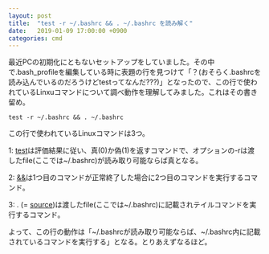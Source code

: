 ```yaml
---
layout: post
title:  "test -r ~/.bashrc && . ~/.bashrc を読み解く"
date:   2019-01-09 17:00:00 +0900
categories: cmd
---
```


最近PCの初期化にともないセットアップをしていました。その中で.bash_profileを編集している時に表題の行を見つけて「？(おそらく.bashrcを読み込んでいるのだろうけどtestってなんだ???)」となったので、この行で使われているLinxuコマンドについて調べ動作を理解してみました。これはその書き留め。

```.bash_profile
test -r ~/.bashrc && . ~/.bashrc
```

この行で使われているLinuxコマンドは3つ。

1: [test](https://shellscript.sunone.me/if_and_test.html#test-%E3%82%B3%E3%83%9E%E3%83%B3%E3%83%89)は評価結果に従い、真(0)か偽(1)を返すコマンドで、オプションの-rは渡したfile(ここでは~/.bashrc)が読み取り可能ならば真となる。

2: [&&](https://tech.nikkeibp.co.jp/it/article/COLUMN/20060224/230604/)は1つ目のコマンドが正常終了した場合に2つ目のコマンドを実行するコマンド。

3: . (= [source](https://eng-entrance.com/linux-command-source))は渡したfile(ここでは~/.bashrc)に記載されテイルコマンドを実行するコマンド。

よって、この行の動作は「~/.bashrcが読み取り可能ならば、~/.bashrc内に記載されているコマンドを実行する」となる。とりあえずなるほど。
